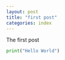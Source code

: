 ```yaml
---
layout: post
title: "first post"
categories: index
---
```


The first post

```python
print("Hello World")
```
